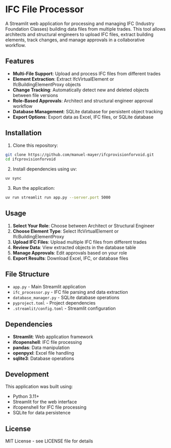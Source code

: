 # IFC File Processor

A Streamlit web application for processing and managing IFC (Industry Foundation Classes) building data files from multiple trades. This tool allows architects and structural engineers to upload IFC files, extract building elements, track changes, and manage approvals in a collaborative workflow.

## Features

- **Multi-File Support**: Upload and process IFC files from different trades
- **Element Extraction**: Extract IfcVirtualElement or IfcBuildingElementProxy objects
- **Change Tracking**: Automatically detect new and deleted objects between file versions
- **Role-Based Approvals**: Architect and structural engineer approval workflow
- **Database Management**: SQLite database for persistent object tracking
- **Export Options**: Export data as Excel, IFC files, or SQLite database

## Installation

1. Clone this repository:
```bash
git clone https://github.com/manuel-mayer/ifcprovisionforvoid.git
cd ifcprovisionforvoid
```

2. Install dependencies using uv:
```bash
uv sync
```

3. Run the application:
```bash
uv run streamlit run app.py --server.port 5000
```

## Usage

1. **Select Your Role**: Choose between Architect or Structural Engineer
2. **Choose Element Type**: Select IfcVirtualElement or IfcBuildingElementProxy
3. **Upload IFC Files**: Upload multiple IFC files from different trades
4. **Review Data**: View extracted objects in the database table
5. **Manage Approvals**: Edit approvals based on your role
6. **Export Results**: Download Excel, IFC, or database files

## File Structure

- `app.py` - Main Streamlit application
- `ifc_processor.py` - IFC file parsing and data extraction
- `database_manager.py` - SQLite database operations
- `pyproject.toml` - Project dependencies
- `.streamlit/config.toml` - Streamlit configuration

## Dependencies

- **Streamlit**: Web application framework
- **ifcopenshell**: IFC file processing
- **pandas**: Data manipulation
- **openpyxl**: Excel file handling
- **sqlite3**: Database operations

## Development

This application was built using:
- Python 3.11+
- Streamlit for the web interface
- ifcopenshell for IFC file processing
- SQLite for data persistence

## License

MIT License - see LICENSE file for details